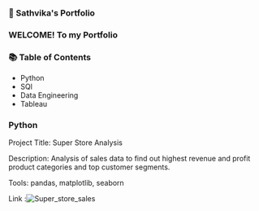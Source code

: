 ### 🚀 Sathvika's Portfolio

### WELCOME! To my Portfolio


### 📚 Table of Contents

- Python
- SQl
- Data Engineering
- Tableau

### Python

Project Title: Super Store Analysis

Description: Analysis of sales data to find out highest revenue and profit product categories and top customer segments.

Tools: pandas, matplotlib, seaborn

Link :![Super_store_sales](https://github.com/Sathvika-Tirupathi/Portfolio-Guide/blob/dd9dfaa7bb5b96caa97cc48521d8fdae4c854324/Superstore_analysis.ipynb)

